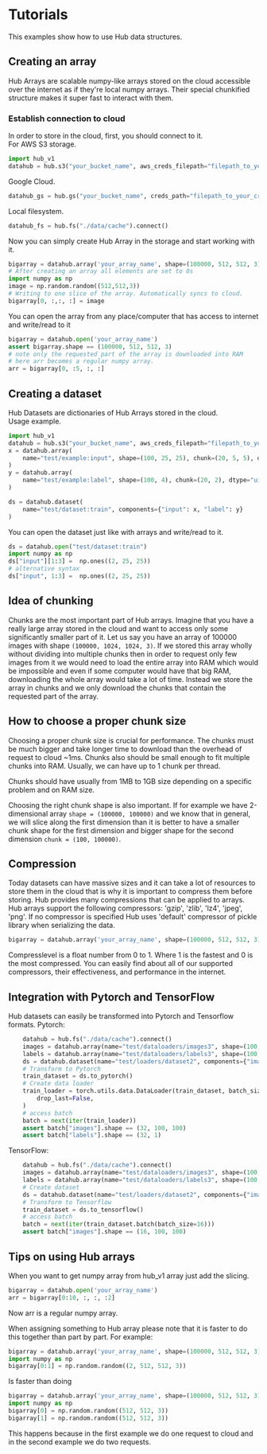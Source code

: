 # Tutorials

This examples show how to use Hub data structures.

## Creating an array
Hub Arrays are scalable numpy-like arrays stored on the cloud accessible over the internet as if they're local numpy arrays. Their special chunkified structure makes it super fast to interact with them.

### Establish connection to cloud 
In order to store in the cloud, first, you should connect to it.  
For AWS S3 storage. 
```python
import hub_v1
datahub = hub.s3("your_bucket_name", aws_creds_filepath="filepath_to_your_credentials").connect()
```
Google Cloud.
```python
datahub_gs = hub.gs("your_bucket_name", creds_path="filepath_to_your_credentials.json").connect()
```

Local filesystem.
```python
datahub_fs = hub.fs("./data/cache").connect()
```

Now you can simply create Hub Array in the storage and start working with it.
```python
bigarray = datahub.array('your_array_name', shape=(100000, 512, 512, 3), chunk=(100, 512, 512, 3), dtype='int32')
# After creating an array all elements are set to 0s
import numpy as np
image = np.random.random((512,512,3))
# Writing to one slice of the array. Automatically syncs to cloud.
bigarray[0, :,:, :] = image
```

You can open the array from any place/computer that has access to internet and write/read to it 
```python
bigarray = datahub.open('your_array_name')
assert bigarray.shape == (100000, 512, 512, 3)
# note only the requested part of the array is downloaded into RAM
# here arr becomes a regular numpy array.
arr = bigarray[0, :5, :, :]
```

## Creating a dataset
Hub Datasets are dictionaries of Hub Arrays stored in the cloud.  
Usage example.

```python
import hub_v1
datahub = hub.s3("your_bucket_name", aws_creds_filepath="filepath_to_your_credentials").connect()
x = datahub.array(
    name="test/example:input", shape=(100, 25, 25), chunk=(20, 5, 5), dtype="uint8"
)
y = datahub.array(
    name="test/example:label", shape=(100, 4), chunk=(20, 2), dtype="uint8"
)

ds = datahub.dataset(
    name="test/dataset:train", components={"input": x, "label": y} 
)
```

You can open the dataset just like with arrays and write/read to it.

```python
ds = datahub.open("test/dataset:train")
import numpy as np
ds["input"][1:3] =  np.ones((2, 25, 25))
# alternative syntax
ds["input", 1:3] =  np.ones((2, 25, 25))
```

## Idea of chunking 
Chunks are the most important part of Hub arrays. Imagine that you have a really large array stored in the cloud and want to access only some significantly smaller part of it. Let us say you have an array of 100000 images with shape ```(100000, 1024, 1024, 3)```. If we stored this array wholly without dividing into multiple chunks then in order to request only few images from it we would need to load the entire array into RAM which would be impossible and even if some computer would have that big RAM, downloading the whole array would take a lot of time. Instead we store the array in chunks and we only download the chunks that contain the requested part of the array.  

## How to choose a proper chunk size
Choosing a proper chunk size is crucial for performance. The chunks must be much bigger and take longer time to download than the overhead of request to cloud ~1ms. Chunks also should be small enough to fit multiple chunks into RAM. Usually, we can have up to 1 chunk per thread. 

Chunks should have usually from 1MB to 1GB size depending on a specific problem and on RAM size.

Choosing the right chunk shape is also important. If for example we have 2-dimensional array ```shape = (100000, 100000)``` and we know that in general, we will slice along the first dimension than it is better to have a smaller chunk shape for the first dimension and bigger shape for the second dimension ```chunk = (100, 100000)```. 

## Compression 
Today datasets can have massive sizes and it can take a lot of resources to store them in the cloud that is why it is important to compress them before storing. Hub provides many compressions that can be applied to arrays. Hub arrays support the following compressors: 'gzip', 'zlib', 'lz4', 'jpeg', 'png'. If no compressor is specified Hub uses 'default' compressor of pickle library when serializing the data. 

```python
bigarray = datahub.array('your_array_name', shape=(100000, 512, 512, 3), chunk=(100, 512, 512, 3), dtype='int32', compress="gzip", compresslevel=0.3)
```

Compresslevel is a float number from 0 to 1. Where 1 is the fastest and 0 is the most compressed. 
You can easily find about all of our supported compressors, their effectiveness, and performance in the internet.  

## Integration with Pytorch and TensorFlow
Hub datasets can easily be transformed into Pytorch and Tensorflow formats.
Pytorch:
```python
    datahub = hub.fs("./data/cache").connect()
    images = datahub.array(name="test/dataloaders/images3", shape=(100, 100, 100), chunk=(1, 100, 100), dtype="uint8")
    labels = datahub.array(name="test/dataloaders/labels3", shape=(100, 1), chunk=(100, 1), dtype="uint8")
    ds = datahub.dataset(name="test/loaders/dataset2", components={"images": images, "labels": labels})
    # Transform to Pytorch
    train_dataset = ds.to_pytorch()
    # Create data loader
    train_loader = torch.utils.data.DataLoader(train_dataset, batch_size=32, num_workers=2, pin_memory=False, shuffle=False,
        drop_last=False,
    )
    # access batch
    batch = next(iter(train_loader))
    assert batch["images"].shape == (32, 100, 100)
    assert batch["labels"].shape == (32, 1)
```

TensorFlow:
```python
    datahub = hub.fs("./data/cache").connect()
    images = datahub.array(name="test/dataloaders/images3", shape=(100, 100, 100), chunk=(1, 100, 100), dtype="uint8")
    labels = datahub.array(name="test/dataloaders/labels3", shape=(100, 1), chunk=(100, 1), dtype="uint8")
    # Create dataset
    ds = datahub.dataset(name="test/loaders/dataset2", components={"images": images, "labels": labels})
    # Transform to Tensorflow
    train_dataset = ds.to_tensorflow()
    # access batch
    batch = next(iter(train_dataset.batch(batch_size=16)))
    assert batch["images"].shape == (16, 100, 100)
```

## Tips on using Hub arrays
When you want to get numpy array from hub_v1 array just add the slicing. 

```python
bigarray = datahub.open('your_array_name')
arr = bigarray[0:10, :, :, :2]
```
Now arr is a regular numpy array. 

When assigning something to Hub array please note that it is faster to do this together than part by part. For example:
```python
bigarray = datahub.array('your_array_name', shape=(100000, 512, 512, 3), chunk=(100, 512, 512, 3), dtype='int32', compress="gzip", compresslevel=0.3)
import numpy as np
bigarray[0:1] = np.random.random((2, 512, 512, 3))
```

Is faster than doing 

```python
bigarray = datahub.array('your_array_name', shape=(100000, 512, 512, 3), chunk=(100, 512, 512, 3), dtype='int32', compress="gzip", compresslevel=0.3)
import numpy as np
bigarray[0] = np.random.random((512, 512, 3))
bigarray[1] = np.random.random((512, 512, 3))
```

This happens because in the first example we do one request to cloud and in the second example we do two requests.  

